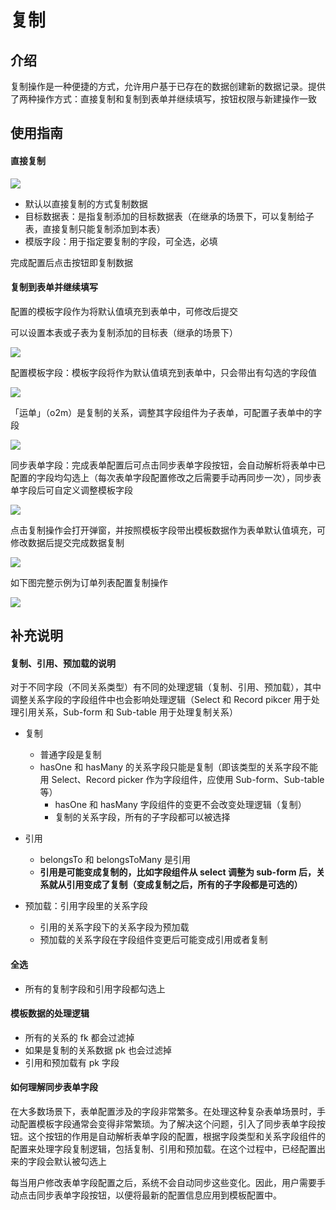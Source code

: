 # 复制

## 介绍

复制操作是一种便捷的方式，允许用户基于已存在的数据创建新的数据记录。提供了两种操作方式：直接复制和复制到表单并继续填写，按钮权限与新建操作一致

## 使用指南

#### 直接复制

![](https://nocobase-docs.oss-cn-beijing.aliyuncs.com/2c0ac5d1a539de4b72b49b7d966d8c09.png)

- 默认以直接复制的方式复制数据
- 目标数据表：是指复制添加的目标数据表（在继承的场景下，可以复制给子表，直接复制只能复制添加到本表）
- 模版字段：用于指定要复制的字段，可全选，必填

完成配置后点击按钮即复制数据

#### 复制到表单并继续填写

配置的模板字段作为将默认值填充到表单中，可修改后提交

可以设置本表或子表为复制添加的目标表（继承的场景下）

![](https://nocobase-docs.oss-cn-beijing.aliyuncs.com/a072aa572fd0a0fe643eadf95471da2a.png)

配置模板字段：模板字段将作为默认值填充到表单中，只会带出有勾选的字段值

![](https://nocobase-docs.oss-cn-beijing.aliyuncs.com/8032fa2025180ade275da55b97774b4d.png)

「运单」（o2m）是复制的关系，调整其字段组件为子表单，可配置子表单中的字段

![](https://nocobase-docs.oss-cn-beijing.aliyuncs.com/b13c9287bae8601646727a2e78b81be7.png)

同步表单字段：完成表单配置后可点击同步表单字段按钮，会自动解析将表单中已配置的字段均勾选上（每次表单字段配置修改之后需要手动再同步一次），同步表单字段后可自定义调整模板字段

![](https://nocobase-docs.oss-cn-beijing.aliyuncs.com/156b6d8d741521e63d12e49092414d58.png)

点击复制操作会打开弹窗，并按照模板字段带出模板数据作为表单默认值填充，可修改数据后提交完成数据复制

![](https://nocobase-docs.oss-cn-beijing.aliyuncs.com/1c0a0ae0c59971f48b2282a68831d44b.png)

如下图完整示例为订单列表配置复制操作

![](https://nocobase-docs.oss-cn-beijing.aliyuncs.com/fa8a89abf0ba136df04b6d0d838eae4e.gif)

## 补充说明

#### 复制、引用、预加载的说明

对于不同字段（不同关系类型）有不同的处理逻辑（复制、引用、预加载），其中调整关系字段的字段组件中也会影响处理逻辑（Select 和 Record pikcer 用于处理引用关系，Sub-form 和 Sub-table 用于处理复制关系）

- 复制

  - 普通字段是复制
  - hasOne 和 hasMany 的关系字段只能是复制（即该类型的关系字段不能用 Select、Record picker 作为字段组件，应使用 Sub-form、Sub-table 等）
    - hasOne 和 hasMany 字段组件的变更不会改变处理逻辑（复制）
    - 复制的关系字段，所有的子字段都可以被选择

- 引用

  - belongsTo 和 belongsToMany 是引用
  - **引用是可能变成复制的，比如字段组件从 select 调整为 sub-form 后，关系就从引用变成了复制（变成复制之后，所有的子字段都是可选的）**

- 预加载：引用字段里的关系字段

  - 引用的关系字段下的关系字段为预加载
  - 预加载的关系字段在字段组件变更后可能变成引用或者复制

#### 全选

- 所有的复制字段和引用字段都勾选上

#### 模板数据的处理逻辑

- 所有的关系的 fk 都会过滤掉
- 如果是复制的关系数据 pk 也会过滤掉
- 引用和预加载有 pk 字段

#### 如何理解同步表单字段

在大多数场景下，表单配置涉及的字段非常繁多。在处理这种复杂表单场景时，手动配置模板字段通常会变得非常繁琐。为了解决这个问题，引入了同步表单字段按钮。这个按钮的作用是自动解析表单字段的配置，根据字段类型和关系字段组件的配置来处理字段复制逻辑，包括复制、引用和预加载。在这个过程中，已经配置出来的字段会默认被勾选上

每当用户修改表单字段配置之后，系统不会自动同步这些变化。因此，用户需要手动点击同步表单字段按钮，以便将最新的配置信息应用到模板配置中。